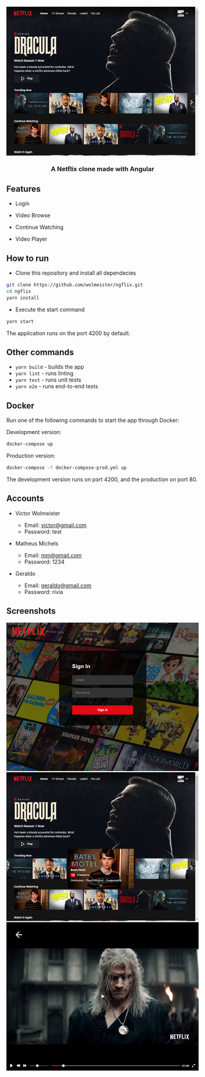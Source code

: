 ![Preview](https://github.com/wolmeister/ngflix/blob/master/docs/home.png)

<h3 align="center">
<b>A Netflix clone made with Angular</b>
<h3>

## Features

- Login

- Video Browse

- Continue Watching

- Video Player

## How to run

- Clone this repository and install all dependecies

```bash
git clone https://github.com/wolmeister/ngflix.git
cd ngflix
yarn install
```

- Execute the start command

```bash
yarn start
```

The application runs on the port 4200 by default.

## Other commands

- `yarn build` - builds the app
- `yarn lint` - runs linting
- `yarn test` - runs unit tests
- `yarn e2e` - runs end-to-end tests

## Docker

Run one of the following commands to start the app through Docker:

Development version:

```bash
docker-compose up
```

Production version:

```bash
docker-compose -f docker-compose-prod.yml up
```

The development version runs on port 4200, and the production on port 80.

## Accounts

- Victor Wolmeister

  - Email: victor@gmail.com
  - Password: test

- Matheus Michels

  - Email: mm@gmail.com
  - Password: 1234

- Geraldo
  - Email: geraldo@gmail.com
  - Password: rivia

## Screenshots

![Login](https://github.com/wolmeister/ngflix/blob/master/docs/login.png)
![Hover](https://github.com/wolmeister/ngflix/blob/master/docs/hover.png)
![Player](https://github.com/wolmeister/ngflix/blob/master/docs/player.png)
